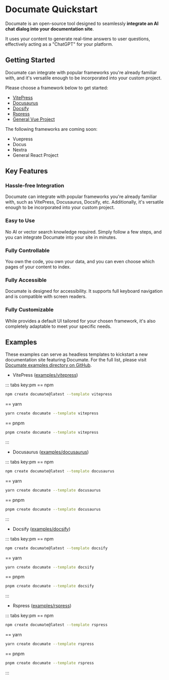 # Documate Quickstart

Documate is an open-source tool designed to seamlessly **integrate an AI chat dialog into your documentation site**.

It uses your content to generate real-time answers to user questions, effectively acting as a "ChatGPT" for your platform.

## Getting Started

Documate can integrate with popular frameworks you're already familiar with, and it's versatile enough to be incorporated into your custom project.

Please choose a framework below to get started:

- [VitePress](/integration/vitepress)
- [Docusaurus](/integration/docusaurus)
- [Docsify](/integration/docsify)
- [Rspress](/integration/rspress)
- [General Vue Project](/getting-started/general-vue)

The following frameworks are coming soon:

- Vuepress
- Docus
- Nextra
- General React Project

## Key Features

### Hassle-free Integration

Documate can integrate with popular frameworks you're already familiar with, such as VitePress, Docusaurus, Docsify, etc. Additionally, it's versatile enough to be incorporated into your custom project.

### Easy to Use

No AI or vector search knowledge required. Simply follow a few steps, and you can integrate Documate into your site in minutes.

### Fully Controllable

You own the code, you own your data, and you can even choose which pages of your content to index.

### Fully Accessible

Documate is designed for accessibility. It supports full keyboard navigation and is compatible with screen readers.

### Fully Customizable

While provides a default UI tailored for your chosen framework, it's also completely adaptable to meet your specific needs.

## Examples

These examples can serve as headless templates to kickstart a new documentation site featuring Documate. For the full list, please visit [Documate examples directory on GitHub](https://github.com/AirCodeLabs/documate/tree/main/examples).

- VitePress ([examples/vitepress](https://github.com/AirCodeLabs/documate/tree/main/examples/vitepress))

::: tabs key:pm
== npm

```bash
npm create documate@latest --template vitepress
```

== yarn

```bash
yarn create documate --template vitepress
```

== pnpm

```bash
pnpm create documate --template vitepress
```

:::

- Docusaurus ([examples/docusaurus](https://github.com/AirCodeLabs/documate/tree/main/examples/docusaurus))

::: tabs key:pm
== npm

```bash
npm create documate@latest --template docusaurus
```

== yarn

```bash
yarn create documate --template docusaurus
```

== pnpm

```bash
pnpm create documate --template docusaurus
```

:::

- Docsify ([examples/docsify](https://github.com/AirCodeLabs/documate/tree/main/examples/docsify))

::: tabs key:pm
== npm

```bash
npm create documate@latest --template docsify
```

== yarn

```bash
yarn create documate --template docsify
```

== pnpm

```bash
pnpm create documate --template docsify
```

:::

- Rspress ([examples/rspress](https://github.com/AirCodeLabs/documate/tree/main/examples/rspress))

::: tabs key:pm
== npm

```bash
npm create documate@latest --template rspress
```

== yarn

```bash
yarn create documate --template rspress
```

== pnpm

```bash
pnpm create documate --template rspress
```

:::

